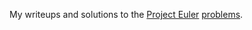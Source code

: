 My writeups and solutions to the [Project Euler](https://projecteuler.net) [problems](https://projecteuler.net/archives).
